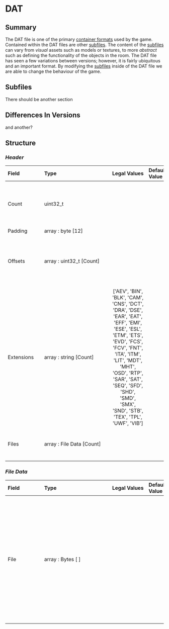 # DAT

## Summary
 The DAT file is one of the primary [container formats](https://en.wikipedia.org/wiki/Container_format_(computing)) used by the game. Contained within the DAT files are other [subfiles](#subfiles). The content of the [subfiles](#subfiles) can vary from *visual* assets such as models or textures, to more *abstract* such as defining the functionality of the objects in the room. The DAT file has seen a few variations between versions; however, it is fairly ubiquitous and an important format. By modifying the [subfiles](#subfiles) inside of the DAT file we are able to change the behaviour of the game.
## Subfiles
There should be another section
## Differences In Versions
and another?
## Structure
### *Header*


| <span style="display: inline-block; width:100px">Field</span> | <span style="display: inline-block; width:200px">Type</span> | <span style="display: inline-block; width:100px">Legal Values</span> | <span style="display: inline-block; width:100px">Default Value</span> | Comment |
| :- | :- | :-: | :- | :- |
| <span id='count'>Count</span> | uint32_t   |  |  | The amount of subfiles contained within the DAT. |
| <span id='padding'>Padding</span> | array : byte [12] |  |  |  |
| <span id='offsets'>Offsets</span> | array : uint32_t [Count] |  |  | List of offsets pointing to the start of each chunk of data. |
| <span id='extensions'>Extensions</span> | array : string [Count] | ['AEV', 'BIN', 'BLK', 'CAM', 'CNS', 'DCT', 'DRA', 'DSE', 'EAR', 'EAT', 'EFF', 'EMI', 'ESE', 'ESL', 'ETM', 'ETS', 'EVD', 'FCS', 'FCV', 'FNT', 'ITA', 'ITM', 'LIT', 'MDT', 'MHT', 'OSD', 'RTP', 'SAR', 'SAT', 'SEQ', 'SFD', 'SHD', 'SMD', 'SMX', 'SND', 'STB', 'TEX', 'TPL', 'UWF', 'VIB'] |  | List of extension for the files. |
| <span id='files'>Files</span> | array : File Data [Count] |  |  | List of raw data for the contained files. |
### *File Data*


| <span style="display: inline-block; width:100px">Field</span> | <span style="display: inline-block; width:200px">Type</span> | <span style="display: inline-block; width:100px">Legal Values</span> | <span style="display: inline-block; width:100px">Default Value</span> | Comment |
| :- | :- | :-: | :- | :- |
| <span id='file'>File</span> | array : Bytes [ ] |  |  | The raw data for a subfile contained in the DAT. Size is calculated using the offsets. offset[i+1] - offset[i] will equal the size of the chunk. (or offset[i] through the end of file) |
